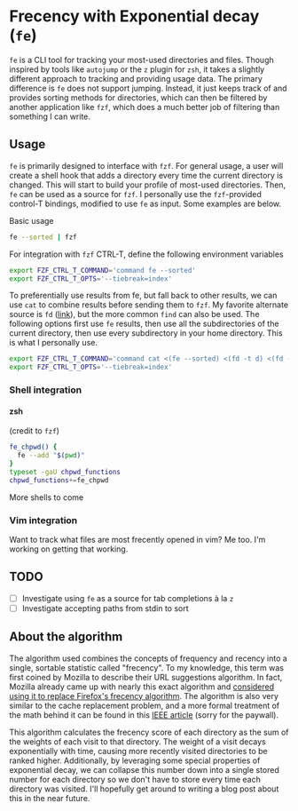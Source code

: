 # Frecency with Exponential decay (`fe`)

`fe` is a CLI tool for tracking your most-used directories and files. 
Though inspired by tools like `autojump` or the `z` plugin for `zsh`, it takes a slightly 
different approach to tracking and providing usage data. 
The primary difference is `fe` does not support jumping. Instead, it just keeps track of and provides sorting methods for directories, 
which can then be filtered by another application like `fzf`, 
which does a much better job of filtering than something I can write.


## Usage

`fe` is primarily designed to interface with `fzf`. For general usage, 
a user will create a shell hook that adds a directory every time the current 
directory is changed. This will start to build your profile of most-used directories. 
Then, `fe` can be used as a source for `fzf`. I personally use the `fzf`-provided 
control-T bindings, modified to use `fe` as input. Some examples are below.

Basic usage
```sh
fe --sorted | fzf
```

For integration with `fzf` CTRL-T, define the following environment variables 
```zsh
export FZF_CTRL_T_COMMAND='command fe --sorted'
export FZF_CTRL_T_OPTS='--tiebreak=index'
```

To preferentially use results from fe, but fall back to other results, we can use 
`cat` to combine results before sending them to `fzf`. My favorite alternate source 
is `fd` ([link](https://github.com/sharkdp/fd)), but the more common `find` can also be 
used. The following options first use `fe` results, then use all the subdirectories 
of the current directory, then use every subdirectory in your home directory. 
This is what I personally use.

```zsh
export FZF_CTRL_T_COMMAND='command cat <(fe --sorted) <(fd -t d) <(fd -t d . ~)'
export FZF_CTRL_T_OPTS='--tiebreak=index'
```

### Shell integration

#### zsh
(credit to `fzf`)

```zsh
fe_chpwd() {
  fe --add "$(pwd)"
}
typeset -gaU chpwd_functions
chpwd_functions+=fe_chpwd
```

More shells to come

### Vim integration

Want to track what files are most frecently opened in vim? Me too. I'm working on getting that working.

## TODO 

- [ ] Investigate using `fe` as a source for tab completions à la `z`
- [ ] Investigate accepting paths from stdin to sort

## About the algorithm

The algorithm used combines the concepts of frequency and recency into a single, sortable statistic called "frecency".
To my knowledge, this term was first coined by Mozilla to describe their URL suggestions algorithm. 
In fact, Mozilla already came up with nearly this exact algorithm and 
[considered using it to replace Firefox's frecency algorithm](https://wiki.mozilla.org/User:Jesse/NewFrecency?title=User:Jesse/NewFrecency).
The algorithm is also very similar to the cache replacement problem, and a more formal treatment of the
math behind it can be found in this [IEEE article](https://ieeexplore.ieee.org/document/970573) (sorry for the paywall).

This algorithm calculates the frecency score of each directory as the sum of the weights of each visit to that directory.
The weight of a visit decays exponentially with time, causing more recently visited directories to be ranked higher. 
Additionally, by leveraging some special properties of exponential decay, we can collapse this number down into a 
single stored number for each directory so we don't have to store every time each directory was visited. I'll hopefully
get around to writing a blog post about this in the near future.  

